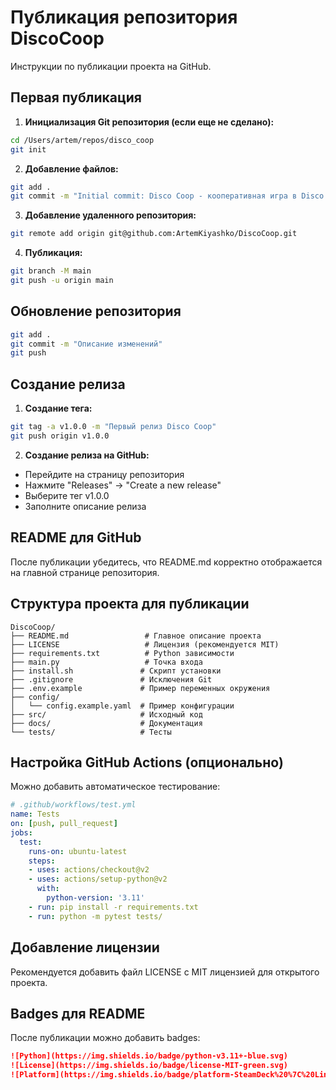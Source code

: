 # Публикация репозитория DiscoCoop

Инструкции по публикации проекта на GitHub.

## Первая публикация

1. **Инициализация Git репозитория (если еще не сделано):**
```bash
cd /Users/artem/repos/disco_coop
git init
```

2. **Добавление файлов:**
```bash
git add .
git commit -m "Initial commit: Disco Coop - кооперативная игра в Disco Elysium через Telegram"
```

3. **Добавление удаленного репозитория:**
```bash
git remote add origin git@github.com:ArtemKiyashko/DiscoCoop.git
```

4. **Публикация:**
```bash
git branch -M main
git push -u origin main
```

## Обновление репозитория

```bash
git add .
git commit -m "Описание изменений"
git push
```

## Создание релиза

1. **Создание тега:**
```bash
git tag -a v1.0.0 -m "Первый релиз Disco Coop"
git push origin v1.0.0
```

2. **Создание релиза на GitHub:**
- Перейдите на страницу репозитория
- Нажмите "Releases" → "Create a new release"
- Выберите тег v1.0.0
- Заполните описание релиза

## README для GitHub

После публикации убедитесь, что README.md корректно отображается на главной странице репозитория.

## Структура проекта для публикации

```
DiscoCoop/
├── README.md                 # Главное описание проекта
├── LICENSE                   # Лицензия (рекомендуется MIT)
├── requirements.txt          # Python зависимости
├── main.py                   # Точка входа
├── install.sh               # Скрипт установки
├── .gitignore               # Исключения Git
├── .env.example             # Пример переменных окружения
├── config/
│   └── config.example.yaml  # Пример конфигурации
├── src/                     # Исходный код
├── docs/                    # Документация
└── tests/                   # Тесты
```

## Настройка GitHub Actions (опционально)

Можно добавить автоматическое тестирование:

```yaml
# .github/workflows/test.yml
name: Tests
on: [push, pull_request]
jobs:
  test:
    runs-on: ubuntu-latest
    steps:
    - uses: actions/checkout@v2
    - uses: actions/setup-python@v2
      with:
        python-version: '3.11'
    - run: pip install -r requirements.txt
    - run: python -m pytest tests/
```

## Добавление лицензии

Рекомендуется добавить файл LICENSE с MIT лицензией для открытого проекта.

## Badges для README

После публикации можно добавить badges:

```markdown
![Python](https://img.shields.io/badge/python-v3.11+-blue.svg)
![License](https://img.shields.io/badge/license-MIT-green.svg)
![Platform](https://img.shields.io/badge/platform-SteamDeck%20%7C%20Linux%20%7C%20Windows-lightgrey.svg)
```